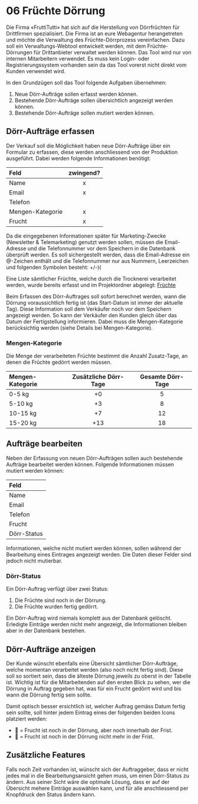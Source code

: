 # 06 Früchte Dörrung

Die Firma «FruttiTutti» hat sich auf die Herstellung von Dörrfrüchten für Drittfirmen spezialisiert. Die Firma ist an eure Webagentur herangetreten und möchte die Verwaltung des Früchte-Dörrprozess vereinfachen. Dazu soll ein Verwaltungs-Webtool entwickelt werden, mit dem Früchte-Dörrungen für Drittanbieter verwaltet werden können. Das Tool wird nur von internen Mitarbeitern verwendet. Es muss kein Login- oder Registrierungssystem vorhanden sein da das Tool vorerst nicht direkt vom Kunden verwendet wird.

In den Grundzügen soll das Tool folgende Aufgaben übernehmen:

1. Neue Dörr-Aufträge sollen erfasst werden können.
2. Bestehende Dörr-Aufträge sollen übersichtlich angezeigt werden können.
3. Bestehende Dörr-Aufträge sollen mutiert werden können.

## Dörr-Aufträge erfassen

Der Verkauf soll die Möglichkeit haben neue Dörr-Aufträge über ein Formular zu erfassen, diese werden anschliessend von der Produktion ausgeführt. Dabei werden folgende Informationen benötigt:

| Feld | zwingend? |
| :--- | :---: |
| Name | x |
| Email | x |
| Telefon |  |
| Mengen-Kategorie | x |
| Frucht | x |

Da die eingegebenen Informationen später für Marketing-Zwecke \(Newsletter & Telemarketing\) genutzt werden sollen, müssen die Email-Adresse und die Telefonnummer vor dem Speichern in die Datenbank überprüft werden. Es soll sichergestellt werden, dass die Email-Adresse ein @-Zeichen enthält und die Telefonnummer nur aus Nummern, Leerzeichen und folgenden Symbolen besteht: +/-\)\(

Eine Liste sämtlicher Früchte, welche durch die Trocknerei verarbeitet werden, wurde bereits erfasst und im Projektordner abgelegt: [Früchte](https://github.com/IctBerufsbildungZentralschweiz/modul-307/tree/a7ffb3b379a75c7c306b125e512297895b0f829d/Tag%203-5%20Projektarbeit/Projekte/06%20Früchte-Dörrung/src/README.md)

Beim Erfassen des Dörr-Auftrages soll sofort berechnet werden, wann die Dörrung voraussichtlich fertig ist \(das Start-Datum ist immer der aktuelle Tag\). Diese Information soll dem Verkäufer noch vor dem Speichern angezeigt werden. So kann der Verkäufer den Kunden gleich über das Datum der Fertigstellung informieren. Dabei muss die Mengen-Kategorie berücksichtig werden \(siehe Details bei Mengen-Kategorie\).

### Mengen-Kategorie

Die Menge der verarbeiteten Früchte bestimmt die Anzahl Zusatz-Tage, an denen die Früchte gedörrt werden müssen.

| Mengen-Kategorie | Zusätzliche Dörr-Tage | Gesamte Dörr-Tage |
| :--- | :---: | :---: |
| 0-5 kg | +0 | 5 |
| 5-10 kg | +3 | 8 |
| 10-15 kg | +7 | 12 |
| 15-20 kg | +13 | 18 |

## Aufträge bearbeiten

Neben der Erfassung von neuen Dörr-Aufträgen sollen auch bestehende Aufträge bearbeitet werden können. Folgende Informationen müssen mutiert werden können:

| Feld |
| :--- |
| Name |
| Email |
| Telefon |
| Frucht |
| Dörr-Status |

Informationen, welche nicht mutiert werden können, sollen während der Bearbeitung eines Eintrages angezeigt werden. Die Daten dieser Felder sind jedoch nicht mutierbar.

### Dörr-Status

Ein Dörr-Auftrag verfügt über zwei Status:

1. Die Früchte sind noch in der Dörrung.
2. Die Früchte wurden fertig gedörrt.

Ein Dörr-Auftrag wird niemals komplett aus der Datenbank gelöscht. Erledigte Einträge werden nicht mehr angezeigt, die Informationen bleiben aber in der Datenbank bestehen.

## Dörr-Aufträge anzeigen

Der Kunde wünscht ebenfalls eine Übersicht sämtlicher Dörr-Aufträge, welche momentan verarbeitet werden \(also noch nicht fertig sind\). Diese soll so sortiert sein, dass die älteste Dörrung jeweils zu oberst in der Tabelle ist. Wichtig ist für die Mitarbeitenden auf den ersten Blick zu sehen, wer die Dörrung in Auftrag gegeben hat, was für ein Frucht gedörrt wird und bis wann die Dörrung fertig sein sollte.

Damit optisch besser ersichtlich ist, welcher Auftrag gemäss Datum fertig sein sollte, soll hinter jedem Eintrag eines der folgenden beiden Icons platziert werden:

* 🍎 = Frucht ist noch in der Dörrung, aber noch innerhalb der Frist.
* 🥔 = Frucht ist noch in der Dörrung nicht mehr in der Frist.

## Zusätzliche Features

Falls noch Zeit vorhanden ist, wünscht sich der Auftraggeber, dass er nicht jedes mal in die Bearbeitungsansicht gehen muss, um einen Dörr-Status zu ändern. Aus seiner Sicht wäre die optimale Lösung, dass er auf der Übersicht mehere Einträge auswählen kann, und für alle anschliessend per Knopfdruck den Status ändern kann.

